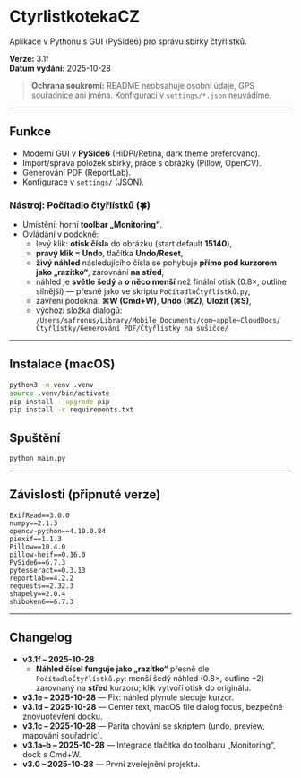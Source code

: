# CtyrlistkotekaCZ

Aplikace v Pythonu s GUI (PySide6) pro správu sbírky čtyřlístků.

**Verze:** 3.1f  
**Datum vydání:** 2025-10-28

> **Ochrana soukromí:** README neobsahuje osobní údaje, GPS souřadnice ani jména. Konfiguraci v `settings/*.json` neuvádíme.

---

## Funkce
- Moderní GUI v **PySide6** (HiDPI/Retina, dark theme preferováno).
- Import/správa položek sbírky, práce s obrázky (Pillow, OpenCV).
- Generování PDF (ReportLab).
- Konfigurace v `settings/` (JSON).

### Nástroj: Počítadlo čtyřlístků (🍀)
- Umístění: horní **toolbar „Monitoring“**.
- Ovládání v podokně:
  - levý klik: **otisk čísla** do obrázku (start default **15140**),
  - **pravý klik = Undo**, tlačítka **Undo/Reset**,
  - **živý náhled** následujícího čísla se pohybuje **přímo pod kurzorem jako „razítko“**, zarovnání **na střed**,
  - náhled je **světle šedý** a **o něco menší** než finální otisk (0.8×, outline silnější) — přesně jako ve skriptu `PočítadloČtyřlístků.py`,
  - zavření podokna: **⌘W (Cmd+W)**, **Undo (⌘Z)**, **Uložit (⌘S)**,
  - výchozí složka dialogů:  
    `/Users/safronus/Library/Mobile Documents/com~apple~CloudDocs/Čtyřlístky/Generování PDF/Čtyřlístky na sušičce/`

---

## Instalace (macOS)
```bash
python3 -m venv .venv
source .venv/bin/activate
pip install --upgrade pip
pip install -r requirements.txt
```

## Spuštění
```bash
python main.py
```

---

## Závislosti (připnuté verze)
```text
ExifRead==3.0.0
numpy==2.1.3
opencv-python==4.10.0.84
piexif==1.1.3
Pillow==10.4.0
pillow-heif==0.16.0
PySide6==6.7.3
pytesseract==0.3.13
reportlab==4.2.2
requests==2.32.3
shapely==2.0.4
shiboken6==6.7.3
```

---

## Changelog
- **v3.1f – 2025-10-28**
  - **Náhled čísel funguje jako „razítko“** přesně dle `PočítadloČtyřlístků.py`: menší šedý náhled (0.8×, outline +2) zarovnaný na **střed** kurzoru; klik vytvoří otisk do originálu.
- **v3.1e – 2025-10-28** — Fix: náhled plynule sleduje kurzor.
- **v3.1d – 2025-10-28** — Center text, macOS file dialog focus, bezpečné znovuotevření docku.
- **v3.1c – 2025-10-28** — Parita chování se skriptem (undo, preview, mapování souřadnic).
- **v3.1a–b – 2025-10-28** — Integrace tlačítka do toolbaru „Monitoring“, dock s Cmd+W.
- **v3.0 – 2025-10-28** — První zveřejnění projektu.
